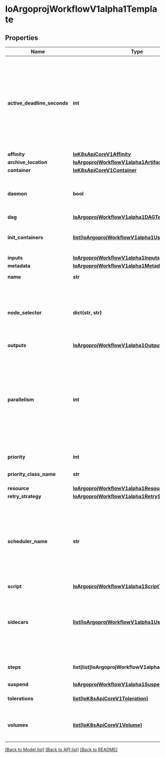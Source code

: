 # IoArgoprojWorkflowV1alpha1Template

## Properties
Name | Type | Description | Notes
------------ | ------------- | ------------- | -------------
**active_deadline_seconds** | **int** | Optional duration in seconds relative to the StartTime that the pod may be active on a node before the system actively tries to terminate the pod; value must be positive integer This field is only applicable to container and script templates. | [optional] 
**affinity** | [**IoK8sApiCoreV1Affinity**](IoK8sApiCoreV1Affinity.md) |  | [optional] 
**archive_location** | [**IoArgoprojWorkflowV1alpha1ArtifactLocation**](IoArgoprojWorkflowV1alpha1ArtifactLocation.md) |  | [optional] 
**container** | [**IoK8sApiCoreV1Container**](IoK8sApiCoreV1Container.md) |  | [optional] 
**daemon** | **bool** | Deamon will allow a workflow to proceed to the next step so long as the container reaches readiness | [optional] 
**dag** | [**IoArgoprojWorkflowV1alpha1DAGTemplate**](IoArgoprojWorkflowV1alpha1DAGTemplate.md) |  | [optional] 
**init_containers** | [**list[IoArgoprojWorkflowV1alpha1UserContainer]**](IoArgoprojWorkflowV1alpha1UserContainer.md) | InitContainers is a list of containers which run before the main container. | [optional] 
**inputs** | [**IoArgoprojWorkflowV1alpha1Inputs**](IoArgoprojWorkflowV1alpha1Inputs.md) |  | [optional] 
**metadata** | [**IoArgoprojWorkflowV1alpha1Metadata**](IoArgoprojWorkflowV1alpha1Metadata.md) |  | [optional] 
**name** | **str** | Name is the name of the template | 
**node_selector** | **dict(str, str)** | NodeSelector is a selector to schedule this step of the workflow to be run on the selected node(s). Overrides the selector set at the workflow level. | [optional] 
**outputs** | [**IoArgoprojWorkflowV1alpha1Outputs**](IoArgoprojWorkflowV1alpha1Outputs.md) |  | [optional] 
**parallelism** | **int** | Parallelism limits the max total parallel pods that can execute at the same time within the boundaries of this template invocation. If additional steps/dag templates are invoked, the pods created by those templates will not be counted towards this total. | [optional] 
**priority** | **int** | Priority to apply to workflow pods. | [optional] 
**priority_class_name** | **str** | PriorityClassName to apply to workflow pods. | [optional] 
**resource** | [**IoArgoprojWorkflowV1alpha1ResourceTemplate**](IoArgoprojWorkflowV1alpha1ResourceTemplate.md) |  | [optional] 
**retry_strategy** | [**IoArgoprojWorkflowV1alpha1RetryStrategy**](IoArgoprojWorkflowV1alpha1RetryStrategy.md) |  | [optional] 
**scheduler_name** | **str** | If specified, the pod will be dispatched by specified scheduler. Or it will be dispatched by workflow scope scheduler if specified. If neither specified, the pod will be dispatched by default scheduler. | [optional] 
**script** | [**IoArgoprojWorkflowV1alpha1ScriptTemplate**](IoArgoprojWorkflowV1alpha1ScriptTemplate.md) |  | [optional] 
**sidecars** | [**list[IoArgoprojWorkflowV1alpha1UserContainer]**](IoArgoprojWorkflowV1alpha1UserContainer.md) | Sidecars is a list of containers which run alongside the main container Sidecars are automatically killed when the main container completes | [optional] 
**steps** | **list[list[IoArgoprojWorkflowV1alpha1WorkflowStep]]** | Steps define a series of sequential/parallel workflow steps | [optional] 
**suspend** | [**IoArgoprojWorkflowV1alpha1SuspendTemplate**](IoArgoprojWorkflowV1alpha1SuspendTemplate.md) |  | [optional] 
**tolerations** | [**list[IoK8sApiCoreV1Toleration]**](IoK8sApiCoreV1Toleration.md) | Tolerations to apply to workflow pods. | [optional] 
**volumes** | [**list[IoK8sApiCoreV1Volume]**](IoK8sApiCoreV1Volume.md) | Volumes is a list of volumes that can be mounted by containers in a template. | [optional] 

[[Back to Model list]](../README.md#documentation-for-models) [[Back to API list]](../README.md#documentation-for-api-endpoints) [[Back to README]](../README.md)

